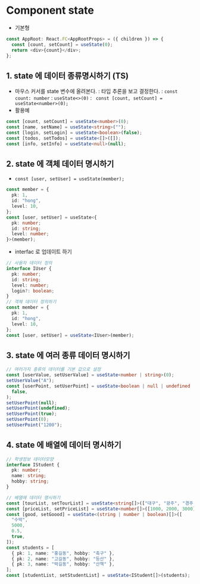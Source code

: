 # Component state

- 기본형

```js
const AppRoot: React.FC<AppRootProps> = ({ children }) => {
  const [count, setCount] = useState(0);
  return <div>{count}</div>;
};
```

## 1. state 에 데이터 종류명시하기 (TS)

- 마우스 커서를 state 변수에 올려본다.
  : 타입 추론을 보고 결정한다.
  : `const count: number`
  : `useState<>(0)`
  : ` const [count, setCount] = useState<number>(0);`
- 활용예

```ts
const [count, setCount] = useState<number>(0);
const [name, setName] = useState<string>("");
const [login, setLogin] = useState<boolean>(false);
const [todos, setTodos] = useState<[]>([]);
const [info, setInfo] = useState<null>(null);
```

## 2. state 에 객체 데이터 명시하기

- `const [user, setUser] = useState(member);`

```ts
const member = {
  pk: 1,
  id: "hong",
  level: 10,
};
const [user, setUser] = useState<{
  pk: number;
  id: string;
  level: number;
}>(member);
```

- interfac 로 업데이트 하기

```ts
// 사용자 데이터 정의
interface IUser {
  pk: number;
  id: string;
  level: number;
  login?: boolean;
}
// 객체 데이터 정의하기
const member = {
  pk: 1,
  id: "hong",
  level: 10,
};
const [user, setUser] = useState<IUser>(member);
```

## 3. state 에 여러 종류 데이터 명시하기

```ts
// 여러가지 종류의 데이터를 기본 값으로 설정
const [userValue, setUserValue] = useState<number | string>(0);
setUserValue("A");
const [userPoint, setUserPoint] = useState<boolean | null | undefined | string>(
  false,
);
setUserPoint(null);
setUserPoint(undefined);
setUserPoint(true);
setUserPoint(0);
setUserPoint("1200");
```

## 4. state 에 배열에 데이터 명시하기

```ts
// 학생정보 데이터모양
interface IStudent {
  pk: number;
  name: string;
  hobby: string;
}

// 배열에 데이터 명시하기
const [tourList, setTourList] = useState<string[]>(["대구", "광주", "경주"]);
const [priceList, setPriceList] = useState<number[]>([1000, 2000, 3000]);
const [good, setGoood] = useState<(string | number | boolean)[]>([
  "수박",
  5000,
  0.5,
  true,
]);
const students = [
  { pk: 1, name: "홍길동", hobby: "축구" },
  { pk: 2, name: "고길동", hobby: "등산" },
  { pk: 3, name: "박길동", hobby: "산책" },
];
const [studentList, setStudentList] = useState<IStudent[]>(students);
```

